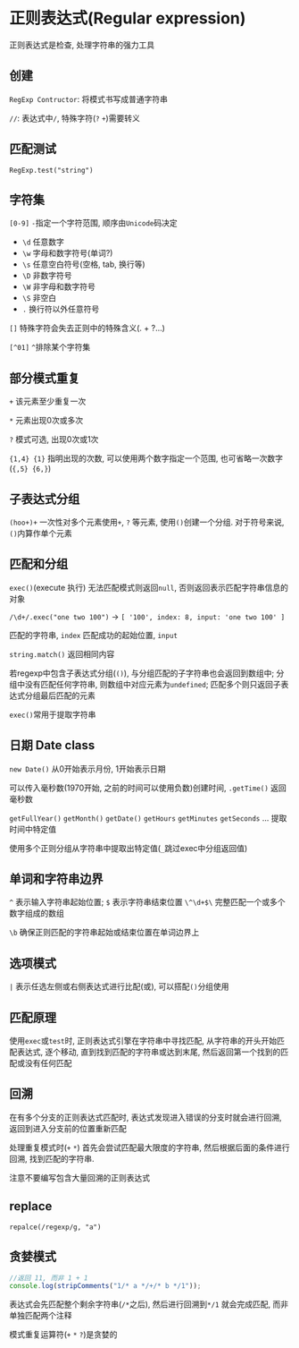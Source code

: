 # 正则表达式(Regular expression)

正则表达式是检查, 处理字符串的强力工具

## 创建

`RegExp Contructor`: 将模式书写成普通字符串


`//`: 表达式中`/`, 特殊字符(`?` `+`)需要转义

## 匹配测试

`RegExp.test("string")`

## 字符集

`[0-9]` `-`指定一个字符范围, 顺序由`Unicode`码决定

* `\d` 任意数字
* `\w` 字母和数字符号(单词?)
* `\s` 任意空白符号(空格, tab, 换行等)
* `\D` 非数字符号
* `\W` 非字母和数字符号
* `\S` 非空白
* `.` 换行符以外任意符号

`[]` 特殊字符会失去正则中的特殊含义(. + ?...)

`[^01]` `^`排除某个字符集

## 部分模式重复

`+` 该元素至少重复一次

`*` 元素出现0次或多次

`?` 模式可选, 出现0次或1次

`{1,4} {1}` 指明出现的次数, 可以使用两个数字指定一个范围, 也可省略一次数字(`{,5} {6,}`)

## 子表达式分组

`(hoo+)+` 一次性对多个元素使用`+`, `?` 等元素, 使用`()`创建一个分组. 对于符号来说, `()`内算作单个元素

## 匹配和分组

`exec()`(execute 执行) 无法匹配模式则返回`null`, 否则返回表示匹配字符串信息的对象

`/\d+/.exec("one two 100")` -> `[ '100', index: 8, input: 'one two 100' ]`

匹配的字符串, `index` 匹配成功的起始位置, `input`

`string.match()` 返回相同内容

若regexp中包含子表达式分组(`()`), 与分组匹配的子字符串也会返回到数组中; 分组中没有匹配任何字符串, 则数组中对应元素为`undefined`; 匹配多个则只返回子表达式分组最后匹配的元素

`exec()`常用于提取字符串

## 日期 Date class

`new Date()` 从0开始表示月份, 1开始表示日期

可以传入毫秒数(1970开始, 之前的时间可以使用负数)创建时间, `.getTime()` 返回毫秒数

`getFullYear()` `getMonth()` `getDate()` `getHours` `getMinutes` `getSeconds` ... 提取时间中特定值

使用多个正则分组从字符串中提取出特定值(`_`跳过exec中分组返回值)

## 单词和字符串边界

`^` 表示输入字符串起始位置; `$` 表示字符串结束位置 `\^\d+$\` 完整匹配一个或多个数字组成的数组

`\b` 确保正则匹配的字符串起始或结束位置在单词边界上

## 选项模式

`|` 表示任选左侧或右侧表达式进行比配(或), 可以搭配`()`分组使用

## 匹配原理

使用`exec`或`test`时, 正则表达式引擎在字符串中寻找匹配, 从字符串的开头开始匹配表达式, 逐个移动, 直到找到匹配的字符串或达到末尾, 然后返回第一个找到的匹配或没有任何匹配

## 回溯

在有多个分支的正则表达式匹配时, 表达式发现进入错误的分支时就会进行回溯, 返回到进入分支前的位置重新匹配

处理重复模式时(`+` `*`) 首先会尝试匹配最大限度的字符串, 然后根据后面的条件进行回溯, 找到匹配的字符串.

注意不要编写包含大量回溯的正则表达式

## replace

`repalce(/regexp/g, "a")`

## 贪婪模式

```js
//返回 11, 而非 1 + 1
console.log(stripComments("1/* a */+/* b */1"));
```
表达式会先匹配整个剩余字符串(`/*`之后), 然后进行回溯到`*/1` 就会完成匹配, 而非单独匹配两个注释

模式重复运算符(`+` `*` `?`)是贪婪的